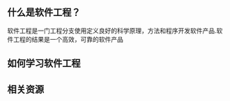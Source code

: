 ## 什么是软件工程？

软件工程是一门工程分支使用定义良好的科学原理，方法和程序开发软件产品.软件工程的结果是一个高效，可靠的软件产品



## 如何学习软件工程











## 相关资源
